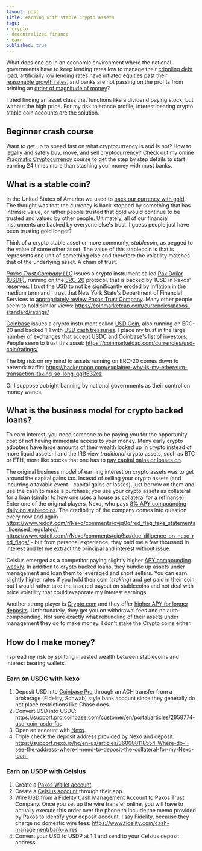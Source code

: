 ```yaml
---
layout: post
title: earning with stable crypto assets
tags:
- crypto
- decentralized finance
- earn
published: true
---
```

What does one do in an economic environment where the national governments have to keep lending rates low
to manage their [crippling debt load](https://en.wikipedia.org/wiki/List_of_countries_by_external_debt),
artificially low lending rates have inflated equities past their [reasonable growth rates](https://www.investopedia.com/terms/p/price-earningsratio.asp),
and banks are not passing on the profits from printing an [order of magnitude of money](https://www.investopedia.com/terms/t/tier-1-leverage-ratio.asp)?

I tried finding an asset class that functions like a dividend paying stock, but without the high price.
For my risk tolerance profile, interest bearing crypto stable coin accounts are the solution.

## Beginner crash course
Want to get up to speed fast on what cryptocurrency is and is not? How to legally and safely buy, move, and sell cryptocurrency?
Check out my online [Pragmatic Cryptocurrency](https://learn.vraidsys.com/?course=pragmatic-cryptocurrency)
course to get the step by step details to start earning 24 times more than stashing your money with most banks. 

## What is a stable coin?
In the United States of America we used to [back our currency with gold](https://www.investopedia.com/ask/answers/09/gold-standard.asp).
The thought was that the currency is back-stopped by something that has intrinsic value, or rather people trusted that gold would continue to be
trusted and valued by other people. Ultimately, all of our financial instruments are backed by everyone else's trust.
I guess people just have been trusting gold longer?

Think of a crypto stable asset or more commonly, _stablecoin_, as pegged to the value of some other asset.
The value of this stablecoin is that is represents one unit of something else and therefore the volatility
matches that of the underlying asset. A chain of trust.

[_Paxos Trust Company LLC_](https://www.paxos.com/) issues a crypto instrument
called [Pax Dollar (USDP)](https://paxos.com/usdp/), running on the
[ERC-20](https://www.investopedia.com/news/what-erc20-and-what-does-it-mean-ethereum/) protocol, that
is backed by 1USD in Paxos' reserves. I trust the USD to not be significantly eroded by inflation in the medium term and
I trust that New York State's Department of Financial Services to [appropriately review Paxos Trust Company](https://www.dfs.ny.gov/about/press/pr1809101.htm).
Many other people seem to hold similar views: <https://coinmarketcap.com/currencies/paxos-standard/ratings/>

[Coinbase](https://www.coinbase.com/about) issues a crypto instrument called [USD Coin](https://www.centre.io/usdc),
also running on ERC-20 and backed 1:1 with
[USD cash treasuries](https://www.bloomberg.com/news/articles/2021-08-23/coinbase-circle-to-move-all-usdc-reserves-into-cash-treasuries).
I place my trust in the large number of exchanges that accept USDC
and Coinbase's list of investors. People seem to trust this asset: <https://coinmarketcap.com/currencies/usd-coin/ratings/>

The big risk on my mind to assets running on ERC-20 comes down to network traffic: <https://hackernoon.com/explainer-why-is-my-ethereum-transaction-taking-so-long-qg1t632cz>

Or I suppose outright banning by national governments as their control on money wanes.

## What is the business model for crypto backed loans?
To earn interest, you need someone to be paying you for the opportunity cost of not having immediate access to your money.
Many early crypto adopters have large amounts of their wealth locked up in crypto instead of more liquid assets;
I and the IRS view _traditional_ crypto assets, such as BTC or ETH, more like stocks that one has to [pay capital gains or losses on](https://www.irs.gov/pub/irs-drop/n-14-21.pdf).

The original business model of earning interest on crypto assets was to get around the capital gains tax.
Instead of selling your crypto assets (and incurring a taxable event - capital gains or losses),
just borrow on them and use the cash to make a purchase;
you use your crypto assets as collateral for a loan (similar to how one uses a house as collateral for a refinance).
Enter one of the original players, Nexo, who pays [8% APY compounding daily on stablecoins](https://nexo.io/earn-interest).
The credibility of the company comes into question every now and again - <https://www.reddit.com/r/Nexo/comments/cvjg0q/red_flag_fake_statements_licensed_regulated/>, <https://www.reddit.com/r/Nexo/comments/cjp6sx/due_diligence_on_nexo_red_flags/> - but from personal experience,
they paid me a few thousand in interest and let me extract the principal and interest without issue.

Celsius emerged as a competitor paying slightly higher [APY compounding weekly](https://celsius.network/earn-interest-on-your-crypto/).
In addition to crypto backed loans, they bundle up assets under management and loan them to leveraged and short sellers.
You can earn slightly higher rates if you hold their coin (_staking_) and get paid in their coin, but I would rather take the assured payout
on stablecoins and not deal with price volatility that could evaporate my interest earnings.

Another strong player is [Crypto.com](https://platinum.crypto.com/r/j9cd8tadum) and they offer [higher APY for longer deposits](https://crypto.com/en/earn.html).
Unfortunately, they get you on withdrawal fees and no auto-compounding. Not sure exactly what rebundling of their
assets under management they do to make money. I don't stake the Crypto coins either.

## How do I make money?
I spread my risk by splitting invested wealth between stablecoins and interest bearing wallets.

### Earn on USDC with Nexo
1. Deposit USD into [Coinbase Pro](https://pro.coinbase.com) through an ACH transfer from a brokerage (Fidelity, Schwab) style bank account since they generally do not place restrictions like Chase does.
1. Convert USD into USDC: <https://support.pro.coinbase.com/customer/en/portal/articles/2958774-usd-coin-usdc-faq>
1. Open an account with [Nexo](https://nexo.io/ref/wnu0bedagl?src=web-links).
1. Triple check the deposit address provided by Nexo and deposit: <https://support.nexo.io/hc/en-us/articles/360008118554-Where-do-I-see-the-address-where-I-need-to-deposit-the-collateral-for-my-Nexo-loan->

### Earn on USDP with Celsius
1. Create a [Paxos Wallet account](https://account.paxos.com/wallet).
1. Create a [Celsius account](https://celsiusnetwork.app.link/139363bfc0) through their app.
1. Wire USD from a Fidelity Cash Management Account to Paxos Trust Company.
Once you set up the wire transfer online, you will have to actually execute this order over the phone to include the memo provided by Paxos to identify your deposit account.
I say Fidelity, because they charge no domestic wire fees: <https://www.fidelity.com/cash-management/bank-wires>
1. Convert your USD to USDP at 1:1 and send to your Celsius deposit address.
